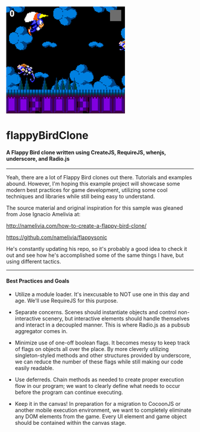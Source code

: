 ![flappy sonic screenshot](screenshot.png)

# flappyBirdClone

#### A Flappy Bird clone written using CreateJS, RequireJS, whenjs, underscore, and Radio.js


---


Yeah, there are a lot of Flappy Bird clones out there. Tutorials and examples abound. However, I'm
hoping this example project will showcase some modern best practices for game development, utilizing
some cool techniques and libraries while still being easy to understand.


The source material and original inspiration for this sample was gleaned from Jose Ignacio Amelivia at:


http://namelivia.com/how-to-create-a-flappy-bird-clone/

https://github.com/namelivia/flappysonic


He's constantly updating his repo, so it's probably a good idea to check it out and see how he's
accomplished some of the same things I have, but using different tactics.


---


#### Best Practices and Goals


- Utilize a module loader. It's inexcusable to NOT use one in this day and age. We'll use RequireJS for
this purpose.

- Separate concerns. Scenes should instantiate objects and control non-interactive scenery, but interactive
elements should handle themselves and interact in a decoupled manner. This is where Radio.js as a pubsub
aggregator comes in.

- Minimize use of one-off boolean flags. It becomes messy to keep track of flags on objects all over the
place. By more cleverly utilizing singleton-styled methods and other structures provided by underscore,
we can reduce the number of these flags while still making our code easily readable.

- Use deferreds. Chain methods as needed to create proper execution flow in our program; we want to clearly
define what needs to occur before the program can continue executing.

- Keep it in the canvas! In preparation for a migration to CocoonJS or another mobile execution
environment, we want to completely eliminate any DOM elements from the game. Every UI element and game
object should be contained within the canvas stage.